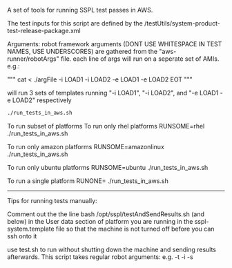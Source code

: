 A set of tools for running SSPL test passes in AWS.

The test inputs for this script are defined by the <everest-base>/testUtils/system-product-test-release-package.xml

Arguments:
robot framework arguments (DONT USE WHITESPACE IN TEST NAMES, USE UNDERSCORES) are gathered from the "aws-runner/robotArgs" file.
each line of args will run on a seperate set of AMIs.
e.g.:

"""
cat <<EOT > ./argFile
-i LOAD1
-i LOAD2
-e LOAD1 -e LOAD2
EOT
"""

will run 3 sets of templates running "-i LOAD1", "-i LOAD2", and "-e LOAD1 -e LOAD2" respectively

```bash
./run_tests_in_aws.sh
```

To run subset of platforms
To run only rhel platforms
RUNSOME=rhel ./run_tests_in_aws.sh

To run only amazon platforms
RUNSOME=amazonlinux ./run_tests_in_aws.sh

To run only ubuntu platforms
RUNSOME=ubuntu ./run_tests_in_aws.sh

To run a single platform
RUNONE=<hostname> ./run_tests_in_aws.sh


-----


Tips for running tests manually:

Comment out the the line bash /opt/sspl/testAndSendResults.sh (and below) in the User data section of platform you are
running in the sspl-system.template file so that the machine is not turned off before you can ssh onto it

use test.sh to run without shutting down the machine and sending results afterwards. This script takes regular robot arguments:
e.g. -t <testname> -i <tag> -s <suite>
